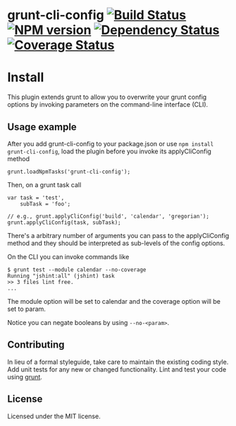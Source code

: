 # grunt-cli-config [![Build Status](https://secure.travis-ci.org/henvic/grunt-cli-config.png?branch=master)](https://travis-ci.org/henvic/grunt-cli-config) [![NPM version](https://badge.fury.io/js/grunt-cli-config.png)](http://badge.fury.io/js/grunt-cli-config) [![Dependency Status](https://david-dm.org/henvic/grunt-cli-config.png)](https://david-dm.org/henvic/grunt-cli-config) [![Coverage Status](https://coveralls.io/repos/henvic/grunt-cli-config/badge.png)](https://coveralls.io/r/henvic/grunt-cli-config)

# Install
This plugin extends grunt to allow you to overwrite your grunt config options by invoking parameters on the command-line interface (CLI).


## Usage example
After you add grunt-cli-config to your package.json or use `npm install grunt-cli-config`, load the plugin before you invoke its applyCliConfig method
```
grunt.loadNpmTasks('grunt-cli-config');
```

Then, on a grunt task call
```
var task = 'test',
    subTask = 'foo';

// e.g., grunt.applyCliConfig('build', 'calendar', 'gregorian');
grunt.applyCliConfig(task, subTask);

```
There's a arbitrary number of arguments you can pass to the applyCliConfig method and they should be interpreted as sub-levels of the config options.

On the CLI you can invoke commands like

```
$ grunt test --module calendar --no-coverage
Running "jshint:all" (jshint) task
>> 3 files lint free.
...
```

The module option will be set to calendar and the coverage option will be set to param.

Notice you can negate booleans by using `--no-<param>`.

## Contributing

In lieu of a formal styleguide, take care to maintain the existing coding style. Add unit tests for any new or changed functionality. Lint and test your code using [grunt](https://github.com/cowboy/grunt).

## License
Licensed under the MIT license.
